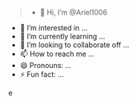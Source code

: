 >- 👋 Hi, I’m @Ariel1006
- 👀 I’m interested in ...
- 🌱 I’m currently learning ...
- 💞️ I’m looking to collaborate off ...
- 📫 How to reach me ...
- 😄 Pronouns: ...
- ⚡ Fun fact: ...

<!---
Ariel1006/Ariel1006 is a ✨ special ✨ repository because its `README.md` (this file) appears on your GitHub profile.
You can click the Preview link to take a look at your changes.
--->e
